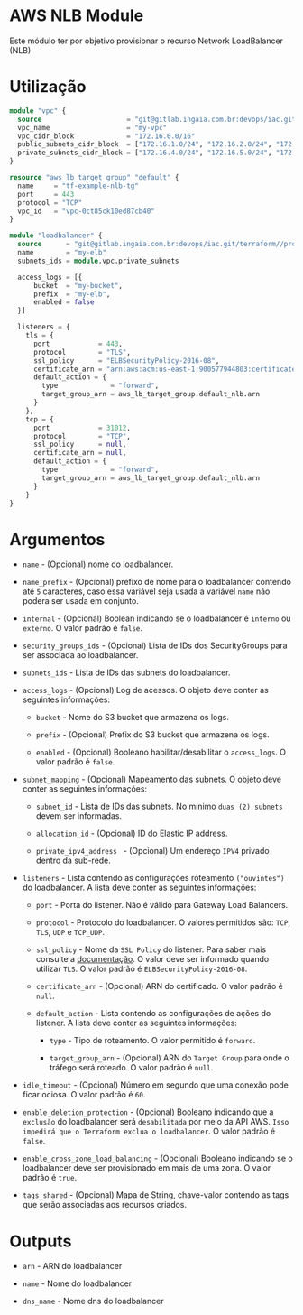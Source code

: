 # AWS NLB Module

Este módulo ter por objetivo provisionar o recurso Network LoadBalancer (NLB)

# Utilização

```terraform
module "vpc" {
  source                     = "git@gitlab.ingaia.com.br:devops/iac.git/terraform//providers/aws/vpc"
  vpc_name                   = "my-vpc"
  vpc_cidr_block             = "172.16.0.0/16"
  public_subnets_cidr_block  = ["172.16.1.0/24", "172.16.2.0/24", "172.16.3.0/24"]
  private_subnets_cidr_block = ["172.16.4.0/24", "172.16.5.0/24", "172.16.6.0/24"]
}

resource "aws_lb_target_group" "default" {
  name     = "tf-example-nlb-tg"
  port     = 443
  protocol = "TCP"
  vpc_id   = "vpc-0ct85ck10ed87cb40"
}

module "loadbalancer" {
  source      = "git@gitlab.ingaia.com.br:devops/iac.git/terraform//providers/aws/loadbalancer/network"
  name        = "my-elb"
  subnets_ids = module.vpc.private_subnets

  access_logs = [{ 
      bucket  = "my-bucket",
      prefix  = "my-elb",
      enabled = false
  }]

  listeners = {
    tls = {
      port            = 443,
      protocol        = "TLS",
      ssl_policy      = "ELBSecurityPolicy-2016-08",
      certificate_arn = "arn:aws:acm:us-east-1:900577944803:certificate/77f3bb16-650e-4df5-a836-ae2ce5d440ce",
      default_action = {
        type             = "forward",
        target_group_arn = aws_lb_target_group.default_nlb.arn
      }
    },
    tcp = {
      port            = 31012,
      protocol        = "TCP",
      ssl_policy      = null,
      certificate_arn = null,
      default_action = {
        type             = "forward",
        target_group_arn = aws_lb_target_group.default_nlb.arn
      }
    }  
}
```

# Argumentos

* `name` - (Opcional) nome do loadbalancer.

* `name_prefix` - (Opcional) prefixo de nome para o loadbalancer contendo até `5` caracteres, caso essa variável seja usada a variável `name` não podera ser usada em conjunto.

* `internal` - (Opcional) Boolean indicando se o loadbalancer é `interno` ou `externo`. O valor padrão é `false`.

* `security_groups_ids` - (Opcional) Lista de IDs dos SecurityGroups para ser associada ao loadbalancer.

* `subnets_ids` - Lista de IDs das subnets do loadbalancer.

* `access_logs` - (Opcional) Log de acessos. O objeto deve conter as seguintes informações:

  * `bucket` - Nome do S3 bucket que armazena os logs.

  * `prefix` - (Opcional) Prefix do S3 bucket que armazena os logs.

  * `enabled` - (Opcional) Booleano habilitar/desabilitar o `access_logs`. O valor padrão é `false`.

* `subnet_mapping` - (Opcional) Mapeamento das subnets. O objeto deve conter as seguintes informações:

  * `subnet_id` - Lista de IDs das subnets. No mínimo `duas (2) subnets` devem ser informadas.

  * `allocation_id` - (Opcional) ID do Elastic IP address.

  * `private_ipv4_address ` - (Opcional) Um endereço `IPV4` privado dentro da sub-rede.

* `listeners` - Lista contendo as configurações roteamento `("ouvintes")` do loadbalancer. A lista deve conter as seguintes informações:

  * `port` - Porta do listener. Não é válido para Gateway Load Balancers. 

  * `protocol` - Protocolo do loadbalancer. O valores permitidos são: `TCP`, `TLS`, `UDP` e `TCP_UDP`.

  * `ssl_policy` - Nome da `SSL Policy` do listener. Para saber mais consulte a [documentação](https://docs.aws.amazon.com/elasticloadbalancing/latest/classic/elb-security-policy-table.html). O valor deve ser informado quando utilizar `TLS`. O valor padrão é `ELBSecurityPolicy-2016-08`.

  * `certificate_arn` - (Opcional) ARN do certificado. O valor padrão é `null`.

  * `default_action` - Lista contendo as configurações de ações do listener. A lista deve conter as seguintes informações:

    * `type` - Tipo de roteamento. O valor permitido é `forward`.

    * `target_group_arn` - (Opcional) ARN do `Target Group` para onde o tráfego será roteado. O valor padrão é `null`. 

* `idle_timeout` - (Opcional) Número em segundo que uma conexão pode ficar ociosa. O valor padrão é `60`.

* `enable_deletion_protection` - (Opcional) Booleano indicando que a `exclusão` do loadbalancer será `desabilitada` por meio da API AWS. `Isso impedirá que o Terraform exclua o loadbalancer`. O valor padrão é `false`.

* `enable_cross_zone_load_balancing` - (Opcional) Booleano indicando se o loadbalancer deve ser provisionado em mais de uma zona. O valor padrão é `true`.

* `tags_shared` - (Opcional) Mapa de String, chave-valor contendo as tags que serão associadas aos recursos criados.

# Outputs

* `arn` - ARN do loadbalancer

* `name` - Nome do loadbalancer

* `dns_name` - Nome dns do loadbalancer
